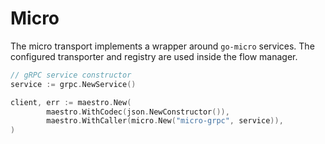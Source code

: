 # Micro

The micro transport implements a wrapper around `go-micro` services.
The configured transporter and registry are used inside the flow manager.

```go
// gRPC service constructor
service := grpc.NewService()

client, err := maestro.New(
        maestro.WithCodec(json.NewConstructor()),
        maestro.WithCaller(micro.New("micro-grpc", service)),
)
```